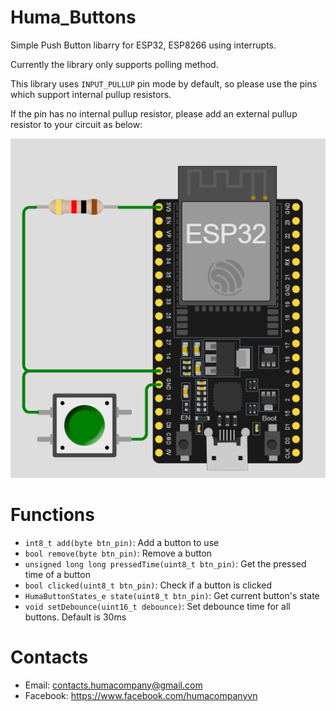 # Huma_Buttons

Simple Push Button libarry for ESP32, ESP8266 using interrupts.

Currently the library only supports polling method.

This library uses `INPUT_PULLUP` pin mode by default, so please use the pins which support internal pullup resistors.

If the pin has no internal pullup resistor, please add an external pullup resistor to your circuit as below:

![Alt text](https://github.com/humacompany/public-assets/blob/master/Huma_Buttons/assets/esp32-button-pullup-diagram.png "ESP32 Button With Pullup Diagram")

# Functions

* `int8_t add(byte btn_pin)`: Add a button to use
* `bool remove(byte btn_pin)`: Remove a button
* `unsigned long long pressedTime(uint8_t btn_pin)`: Get the pressed time of a button
* `bool clicked(uint8_t btn_pin)`: Check if a button is clicked
* `HumaButtonStates_e state(uint8_t btn_pin)`: Get current button's state
* `void setDebounce(uint16_t debounce)`: Set debounce time for all buttons. Default is 30ms

# Contacts

* Email: contacts.humacompany@gmail.com
* Facebook: https://www.facebook.com/humacompanyvn